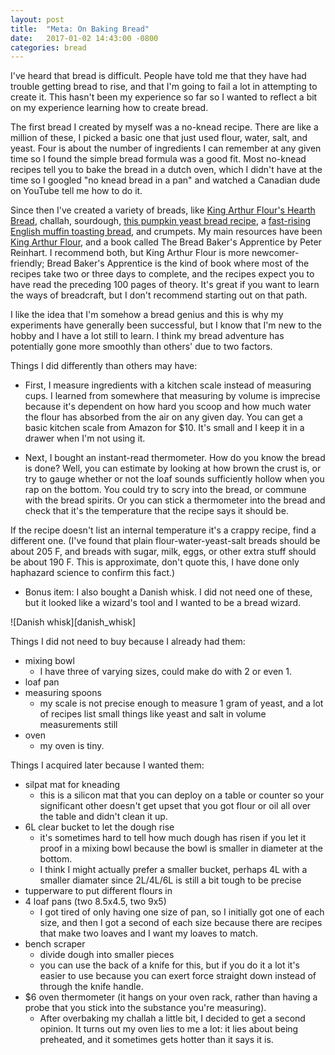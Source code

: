 ```yaml
---
layout: post
title:  "Meta: On Baking Bread"
date:   2017-01-02 14:43:00 -0800
categories: bread
---
```


I've heard that bread is difficult. People have told me that they have had trouble getting bread to rise, and that I'm going to fail a lot in attempting to create it. This hasn't been my experience so far so I wanted to reflect a bit on my experience learning how to create bread. 

The first bread I created by myself was a no-knead recipe. There are like a million of these, I picked a basic one that just used flour, water, salt, and yeast. Four is about the number of ingredients I can remember at any given time so I found the simple bread formula was a good fit. Most no-knead recipes tell you to bake the bread in a dutch oven, which I didn't have at the time so I googled "no knead bread in a pan" and watched a Canadian dude on YouTube tell me how to do it. 

Since then I've created a variety of breads, like [King Arthur Flour's Hearth Bread][hearth_bread], challah, sourdough, [this pumpkin yeast bread recipe][pumpkin_bread], a [fast-rising English muffin toasting bread][english_muffin_bread], and crumpets. My main resources have been [King Arthur Flour][king_arthur_flour], and a book called The Bread Baker's Apprentice by Peter Reinhart. I recommend both, but King Arthur Flour is more newcomer-friendly; Bread Baker's Apprentice is the kind of book where most of the recipes take two or three days to complete, and the recipes expect you to have read the preceding 100 pages of theory. It's great if you want to learn the ways of breadcraft, but I don't recommend starting out on that path.  

I like the idea that I'm somehow a bread genius and this is why my experiments have generally been successful, but I know that I'm new to the hobby and I have a lot still to learn. I think my bread adventure has potentially gone more smoothly than others' due to two factors.  

Things I did differently than others may have:

* First, I measure ingredients with a kitchen scale instead of measuring cups. I learned from somewhere that measuring by volume is imprecise because it's dependent on how hard you scoop and how much water the flour has absorbed from the air on any given day. You can get a basic kitchen scale from Amazon for $10. It's small and I keep it in a drawer when I'm not using it.

* Next, I bought an instant-read thermometer. How do you know the bread is done? Well, you can estimate by looking at how brown the crust is, or try to gauge whether or not the loaf sounds sufficiently hollow when you rap on the bottom. You could try to scry into the bread, or commune with the bread spirits. Or you can stick a thermometer into the bread and check that it's the temperature that the recipe says it should be. 

If the recipe doesn't list an internal temperature it's a crappy recipe, find a different one. (I've found that plain flour-water-yeast-salt breads should be about 205 F, and breads with sugar, milk, eggs, or other extra stuff should be about 190 F. This is approximate, don't quote this, I have done only haphazard science to confirm this fact.)

* Bonus item: I also bought a Danish whisk. I did not need one of these, but it looked like a wizard's tool and I wanted to be a bread wizard.

![Danish whisk][danish_whisk]

Things I did not need to buy because I already had them:

* mixing bowl
  * I have three of varying sizes, could make do with 2 or even 1. 
* loaf pan 
* measuring spoons
  * my scale is not precise enough to measure 1 gram of yeast, and a lot of recipes list small things like yeast and salt in volume measurements still
* oven
  * my oven is tiny. 

Things I acquired later because I wanted them:

* silpat mat for kneading
  * this is a silicon mat that you can deploy on a table or counter so your significant other doesn't get upset that you got flour or oil all over the table and didn't clean it up. 
* 6L clear bucket to let the dough rise
  * it's sometimes hard to tell how much dough has risen if you let it proof in a mixing bowl because the bowl is smaller in diameter at the bottom. 
  * I think I might actually prefer a smaller bucket, perhaps 4L with a smaller diamater since 2L/4L/6L is still a bit tough to be precise
* tupperware to put different flours in
* 4 loaf pans (two 8.5x4.5, two 9x5)
  * I got tired of only having one size of pan, so I initially got one of each size, and then I got a second of each size because there are recipes that make two loaves and I want my loaves to match. 
* bench scraper
  * divide dough into smaller pieces
  * you can use the back of a knife for this, but if you do it a lot it's easier to use because you can exert force straight down instead of through the knife handle.
* $6 oven thermometer (it hangs on your oven rack, rather than having a probe that you stick into the substance you're measuring). 
  * After overbaking my challah a little bit, I decided to get a second opinion. It turns out my oven lies to me a lot: it lies about being preheated, and it sometimes gets hotter than it says it is. 

[king_arthur_flour]: https://www.kingarthurflour.com/recipes
[hearth_bread]: http://www.kingarthurflour.com/recipes/hearth-bread-recipe
[pumpkin_bread]: http://www.kingarthurflour.com/recipes/pumpkin-yeast-bread-recipe
[english_muffin_bread]: http://www.kingarthurflour.com/recipes/english-muffin-toasting-bread-recipe

